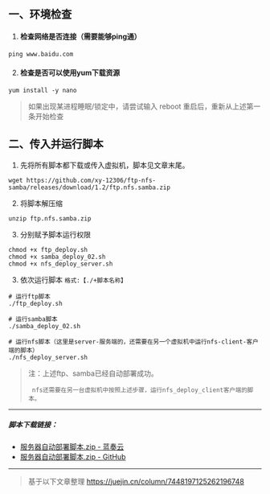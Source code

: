 ## 一、环境检查

1.  #### 检查网络是否连接（需要能够ping通）

`ping www.baidu.com`

2.  #### 检查是否可以使用yum下载资源

`yum install -y nano`


> 如果出现某进程睡眠/锁定中，请尝试输入 reboot 重启后，重新从上述第一条开始检查

## 二、传入并运行脚本

1.  先将所有脚本都下载或传入虚拟机，脚本见文章末尾。


```
wget https://github.com/xy-12306/ftp-nfs-samba/releases/download/1.2/ftp.nfs.samba.zip
```

2. 将脚本解压缩
```
unzip ftp.nfs.samba.zip
```



3.  分别赋予脚本运行权限

<!---->

    chmod +x ftp_deploy.sh  
    chmod +x samba_deploy_02.sh
    chmod +x nfs_deploy_server.sh 
   


3.  依次运行脚本 `格式:【./+脚本名称】`

<!---->

    # 运行ftp脚本
    ./ftp_deploy.sh

    # 运行samba脚本
    ./samba_deploy_02.sh

    # 运行nfs脚本（这里是server-服务端的，还需要在另一个虚拟机中运行nfs-client-客户端的脚本）
    ./nfs_deploy_server.sh

> 注：上述ftp、samba已经自动部署成功。
>
> ` nfs还需要在另一台虚拟机中按照上述步骤，运行nfs_deploy_client客户端的脚本。`

***

##### 脚本下载链接：

*   [服务器自动部署脚本.zip - 蓝奏云](https://wwsz.lanzn.com/is7Cu2iz7scd)
*   [服务器自动部署脚本.zip - GitHub](https://github.com/xy-12306/ftp-nfs-samba)

***

> 基于以下文章整理  <https://juejin.cn/column/7448197125262196748>
